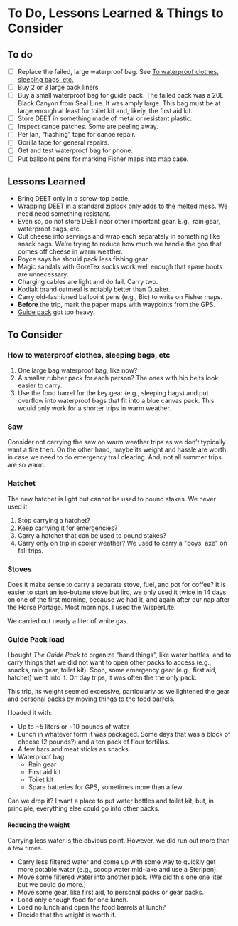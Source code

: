 # To Do, Lessons Learned & Things to Consider

## To do

- [ ] Replace the failed, large waterproof bag. See
      [To waterproof clothes, sleeping bags, etc.](#how-to-waterproof-clothes-sleeping-bags-etc)
- [ ] Buy 2 or 3 large pack liners
- [ ] Buy a small waterproof bag for guide pack. The failed pack was a 20L Black
      Canyon from Seal Line. It was amply large. This bag must be at large
      enough at least for toilet kit and, likely, the first aid kit.
- [ ] Store DEET in something made of metal or resistant plastic.
- [ ] Inspect canoe patches. Some are peeling away.
- [ ] Per Ian, “flashing” tape for canoe repair.
- [ ] Gorilla tape for general repairs.
- [ ] Get and test waterproof bag for phone.
- [ ] Put ballpoint pens for marking Fisher maps into map case.

## Lessons Learned

- Bring DEET only in a screw-top bottle.
- Wrapping DEET in a standard ziplock only adds to the melted mess. We need
  need something resistant.
- Even so, do not store DEET near other important gear. E.g., rain gear,
  waterproof bags, etc.
- Cut cheese into servings and wrap each separately in something like snack
  bags. We’re trying to reduce how much we handle the goo that comes off cheese
  in warm weather.
- Royce says he should pack less fishing gear
- Magic sandals with GoreTex socks work well enough that spare boots are
  unnecessary.
- Charging cables are light and do fail. Carry two.
- Kodiak brand oatmeal is notably better than Quaker.
- Carry old-fashioned ballpoint pens (e.g., Bic) to write on Fisher maps.
- **Before** the trip, mark the paper maps with waypoints from the GPS.
- [Guide pack](#guide-pack-load) got too heavy.

## To Consider

### How to waterproof clothes, sleeping bags, etc

1. One large bag waterproof bag, like now?
2. A smaller rubber pack for each person? The ones with hip belts look easier
   to carry.
3. Use the food barrel for the key gear (e.g., sleeping bags) and put overflow
   into waterproof bags that fit into a blue canvas pack. This would only work
   for a shorter trips in warm weather.

### Saw

Consider not carrying the saw on warm weather trips as we don’t typically want a
fire then. On the other hand, maybe its weight and hassle are worth in case we
need to do emergency trail clearing. And, not all summer trips are so warm.

### Hatchet

The new hatchet is light but cannot be used to pound stakes. We never used it.

1. Stop carrying a hatchet?
2. Keep carrying it for emergencies?
3. Carry a hatchet that can be used to pound stakes?
4. Carry only on trip in cooler weather? We used to carry a "boys' axe" on fall
   trips.

### Stoves

Does it make sense to carry a separate stove, fuel, and pot for coffee? It is
easier to start an iso-butane stove but iirc, we only used it twice in 14 days:
on one of the first morning, because we had it, and again after our nap after
the Horse Portage. Most mornings, I used the WisperLite.

We carried out nearly a liter of white gas.

### Guide Pack load

I bought *The Guide Pack* to organize &ldquo;hand things&rdquo;, like water
bottles, and to carry things that we did not want to open other packs to access
(e.g., snacks, rain gear, toilet kit). Soon, some emergency gear (e.g., first
aid, hatchet) went into it. On day trips, it was often the the only pack.

This trip, its weight seemed excessive, particularly as we lightened the gear
and personal packs by moving things to the food barrels.

I loaded it with:

- Up to ~5 liters or ~10 pounds of water
- Lunch in whatever form it was packaged. Some days that was a block of cheese
  (2 pounds?) and a ten pack of flour tortillas.
- A few bars and meat sticks as snacks
- Waterproof bag
  - Rain gear
  - First aid kit
  - Toilet kit
  - Spare batteries for GPS, sometimes more than a few.

Can we drop it? I want a place to put water bottles and toilet kit, but, in
principle, everything else could go into other packs.

#### Reducing the weight

Carrying less water is the obvious point. However, we did run out more than a
few times.

- Carry less filtered water and come up with some way to quickly get more
  potable water (e.g., scoop water mid-lake and use a Steripen).
- Move some filtered water into another pack. (We did this one one liter but
  we could do more.)
- Move some gear, like first aid, to personal packs or gear packs.
- Load only enough food for one lunch.
- Load no lunch and open the food barrels at lunch?
- Decide that the weight is worth it.
